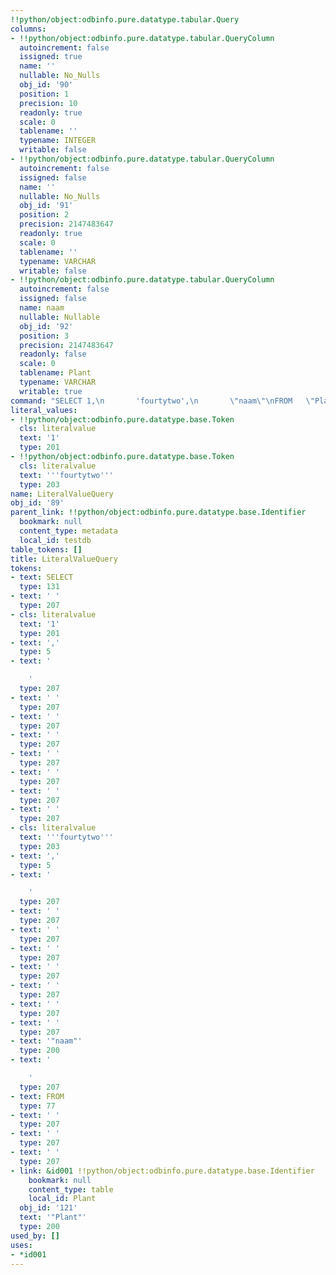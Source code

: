 ```yaml
---
!!python/object:odbinfo.pure.datatype.tabular.Query
columns:
- !!python/object:odbinfo.pure.datatype.tabular.QueryColumn
  autoincrement: false
  issigned: true
  name: ''
  nullable: No_Nulls
  obj_id: '90'
  position: 1
  precision: 10
  readonly: true
  scale: 0
  tablename: ''
  typename: INTEGER
  writable: false
- !!python/object:odbinfo.pure.datatype.tabular.QueryColumn
  autoincrement: false
  issigned: false
  name: ''
  nullable: No_Nulls
  obj_id: '91'
  position: 2
  precision: 2147483647
  readonly: true
  scale: 0
  tablename: ''
  typename: VARCHAR
  writable: false
- !!python/object:odbinfo.pure.datatype.tabular.QueryColumn
  autoincrement: false
  issigned: false
  name: naam
  nullable: Nullable
  obj_id: '92'
  position: 3
  precision: 2147483647
  readonly: false
  scale: 0
  tablename: Plant
  typename: VARCHAR
  writable: true
command: "SELECT 1,\n       'fourtytwo',\n       \"naam\"\nFROM   \"Plant\""
literal_values:
- !!python/object:odbinfo.pure.datatype.base.Token
  cls: literalvalue
  text: '1'
  type: 201
- !!python/object:odbinfo.pure.datatype.base.Token
  cls: literalvalue
  text: '''fourtytwo'''
  type: 203
name: LiteralValueQuery
obj_id: '89'
parent_link: !!python/object:odbinfo.pure.datatype.base.Identifier
  bookmark: null
  content_type: metadata
  local_id: testdb
table_tokens: []
title: LiteralValueQuery
tokens:
- text: SELECT
  type: 131
- text: ' '
  type: 207
- cls: literalvalue
  text: '1'
  type: 201
- text: ','
  type: 5
- text: '

    '
  type: 207
- text: ' '
  type: 207
- text: ' '
  type: 207
- text: ' '
  type: 207
- text: ' '
  type: 207
- text: ' '
  type: 207
- text: ' '
  type: 207
- text: ' '
  type: 207
- cls: literalvalue
  text: '''fourtytwo'''
  type: 203
- text: ','
  type: 5
- text: '

    '
  type: 207
- text: ' '
  type: 207
- text: ' '
  type: 207
- text: ' '
  type: 207
- text: ' '
  type: 207
- text: ' '
  type: 207
- text: ' '
  type: 207
- text: ' '
  type: 207
- text: '"naam"'
  type: 200
- text: '

    '
  type: 207
- text: FROM
  type: 77
- text: ' '
  type: 207
- text: ' '
  type: 207
- text: ' '
  type: 207
- link: &id001 !!python/object:odbinfo.pure.datatype.base.Identifier
    bookmark: null
    content_type: table
    local_id: Plant
  obj_id: '121'
  text: '"Plant"'
  type: 200
used_by: []
uses:
- *id001
---
```


